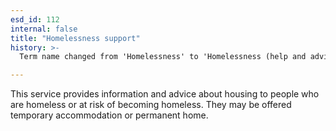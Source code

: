 ```yaml
---
esd_id: 112
internal: false
title: "Homelessness support"
history: >-
  Term name changed from 'Homelessness' to 'Homelessness (help and advice)' and scope notes added in version 2.02. Term name changed from 'Homelessness (help and advice)' to 'Homelessness - advice and support' in version 3.00. Name changed to 'Homelessness support' in version 4.00.

---
```


This service provides information and advice about housing to people who are homeless or at risk of becoming homeless. They may be offered temporary accommodation or permanent home.

